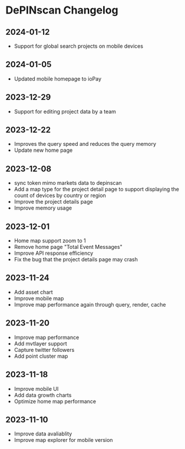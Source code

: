 # DePINscan Changelog

## 2024-01-12
- Support for global search projects on mobile devices

## 2024-01-05
- Updated mobile homepage to ioPay

## 2023-12-29
- Support for editing project data by a team

## 2023-12-22
- Improves the query speed and reduces the query memory
- Update new home page

## 2023-12-08
- sync token mimo markets data to depinscan
- Add a map type for the project detail page to support displaying the count of devices by country or region
- Improve the project details page
- Improve memory usage

## 2023-12-01
- Home map support zoom to 1
- Remove home page "Total Event Messages"
- Improve API response efficiency
- Fix the bug that the project details page may crash

## 2023-11-24
- Add asset chart
- Improve mobile map
- Improve map performance again through query, render, cache

## 2023-11-20
- Improve map performance
- Add mvtlayer support
- Capture twitter followers
- Add point cluster map

## 2023-11-18
- Improve mobile UI
- Add data growth charts
- Optimize home map performance

## 2023-11-10
- Improve data avaliablity
- Improve map explorer for mobile version
